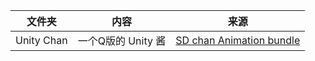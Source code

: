 | 文件夹 | 内容 | 来源 |
| --- | --- | --- |
| Unity Chan | 一个Q版的 Unity 酱 | [SD chan Animation bundle](https://assetstore.unity.com/packages/3d/animations/sd-chan-animation-bundle-204862) |